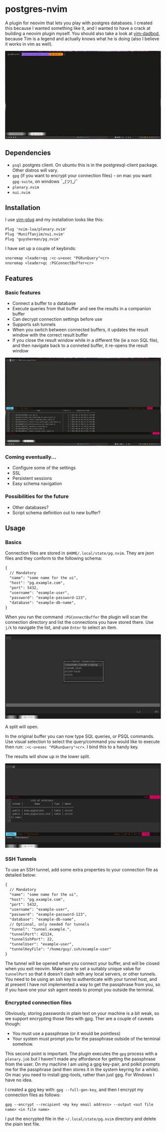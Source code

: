 # postgres-nvim

A plugin for neovim that lets you play with postgres databases. I created this
because I wanted something like it, and I wanted to have a crack at building a
neovim plugin myself. You should also take a look at [vim-dadbod](https://github.com/tpope/vim-dadbod),
because Tim is a legend and actually knows what he is doing (also I believe it
works in vim as well).

![Basic Features of pg.nvim](/doc/pg-nvim-basic.gif)

## Dependencies

* `psql` postgres client. On ubuntu this is in the postgresql-client package. Other distros will vary.
* `gpg` (if you want to encrypt your connection files) - on mac you want `gpg-suite`, on windows ¯\_(ツ)_/¯
* `plenary.nvim`
* `nui.nvim`

## Installation

I use [vim-plug](https://github.com/junegunn/vim-plug) and my installation looks like this:

```
Plug 'nvim-lua/plenary.nvim'
Plug 'MunifTanjim/nui.nvim'
Plug 'guysherman/pg.nvim'
```

I have set up a couple of keybinds:

```
vnoremap <leader>qq :<c-u>exec "PGRunQuery"<cr>
nnoremap <leader>qc :PGConnectBuffer<cr>
```


## Features
### Basic features

* Connect a buffer to a database
* Execute queries from that buffer and see the results in a companion buffer
* Can decrypt connection settings before use
* Supports ssh tunnels
* When you switch between connected buffers, it updates the result window with the correct result buffer
* If you close the result window while in a different file (ie a non SQL file), and then navigate back to
a conneted buffer, it re-opens the result window

![Managing Buffers](/doc/pg-nvim-buffers.gif)

### Coming eventually...
* Configure some of the settings
* SSL
* Persistent sessions
* Easy schema navigation

### Possibilities for the future
* Other databases?
* Script schema definition out to new buffer?

## Usage

### Basics

Connection files are stored in `$HOME/.local/state/pg.nvim`. They are json files and they conform to the following schema:

```
{
  // Mandatory
  "name": "some name for the ui",
  "host": "pg.example.com",
  "port": 5432,
  "username": "example-user",
  "password": "example-password-123",
  "database": "example-db-name",
}
```

When you run the command `:PGConnectBuffer` the plugin will scan the connection
directory and list the connections you have stored there. Use `j/k` to navigate
the list, and use `Enter` to select an item.

![Connecting a Buffer](/doc/pg-nvim-connect-buffer.png)

A split will open.

In the original buffer you can now type SQL queries, or PSQL commands. Use
visual selection to select the query/command you would like to execute then run:
`:<c-u>exec "PGRunQuery"<cr>`. I bind this to a handy key.

The results will show up in the lower split.

![Run a query](/doc/pg-nvim-run-query.png)

### SSH Tunnels

To use an SSH tunnel, add some extra properties to your connection file as
detailed below:

```
{
  // Mandatory
  "name": "some name for the ui",
  "host": "pg.example.com",
  "port": 5432,
  "username": "example-user",
  "password": "example-password-123",
  "database": "example-db-name",
  // Optional, only needed for tunnels
  "tunnel": "tunnel.example.",
  "tunnelPort": 42124,
  "tunnelSshPort": 22,
  "tunnelUser": "example-user",
  "tunnelKeyFile": "/home/guy/.ssh/example-user"
}
```

The tunnel will be opened when you connect your buffer, and will be closed when
you exit neovim. Make sure to set a suitably unique value for `tunnelPort` so
that it doesn't clash with any local servers, or other tunnels. You need to be
using an ssh key to authenticate with your tunnel host, and at present I have
not implemented a way to get the passphrase from you, so if you have one your
ssh agent needs to prompt you outside the terminal.


### Encrypted connection files

Obviously, storing passwords in plain text on your machine is a bit weak, so we
support encrypting those files with gpg. Ther are a couple of caveats though:

* You must use a passphrase (or it would be pointless)
* Your system must prompt you for the passphrase outside of the terminal somehow.

This second point is important. The plugin executes the `gpg` process with a
`plenary.job` but I haven't made any affordance for getting the passphrase from
the user. On my machine I am using a gpg key-pair, and polkit prompts me for the
passphrase (and then stores it in the system keyring for a while). On mac you
need to install gpg-tools, rather than just gpg. For Windows I have no idea.

I created a gpg key with: `gpg --full-gen-key`, and then I encrypt my connection
files as follows:

```
gpg --encrypt --recipient <my key email address> --output <out file name> <in file name>
```

I put the encrypted file in the `~/.local/state/pg.nvim` directory and delete the
plain text file.

